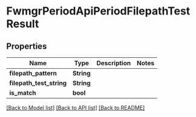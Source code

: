 # FwmgrPeriodApiPeriodFilepathTestResult

## Properties

Name | Type | Description | Notes
------------ | ------------- | ------------- | -------------
**filepath_pattern** | **String** |  |
**filepath_test_string** | **String** |  |
**is_match** | **bool** |  |

[[Back to Model list]](./README.md#documentation-for-models) [[Back to API list]](./README.md#documentation-for-api-endpoints) [[Back to README]](../README.md)
